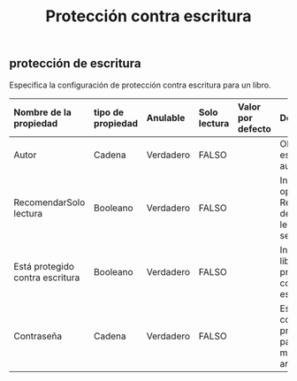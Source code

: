 ﻿---
title: Protección contra escritura
second_title: Aspose.Cells Cloud Documen
type: docs
url: /es/specification/model/writeprotection/
description: "Aspose.Cells Especificación del modelo de nube: WriteProtection. Maneje sin esfuerzo Excel y otros documentos de hoja de cálculo con funciones como abrir, generar, editar, dividir, fusionar, comparar y convertir."
kwords: Excel, Office, hoja de cálculo, nube REST API, protección contra escritura
weight: 50
---
## **protección de escritura**

 Especifica la configuración de protección contra escritura para un libro.

| Nombre de la propiedad| tipo de propiedad| Anulable| Solo lectura| Valor por defecto| Descripción|
|:- |:- |:- |:- |:- |:- |
| Autor| Cadena| Verdadero| FALSO|| Obtiene y establece el autor.|
| RecomendarSolo lectura| Booleano| Verdadero| FALSO|| Indica si la opción Recomendada de solo lectura está seleccionada.|
| Está protegido contra escritura| Booleano| Verdadero| FALSO|| Indica si este libro está protegido contra escritura.|
| Contraseña| Cadena| Verdadero| FALSO|| Establece la contraseña protegida para modificar el archivo.|

